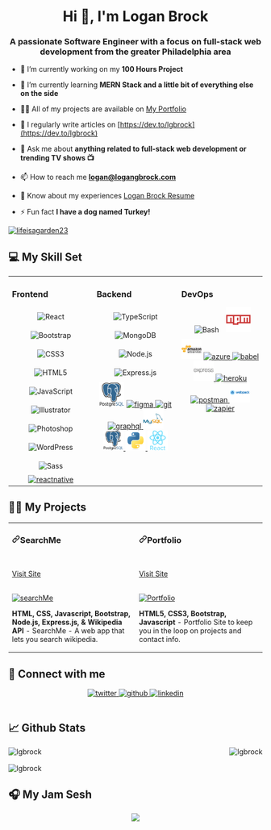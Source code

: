 <h1 align="center">Hi 👋, I'm Logan Brock</h1>
<h3 align="center">A passionate Software Engineer with a focus on full-stack web development from the greater Philadelphia area</h3>

- 🔭 I’m currently working on my **100 Hours Project**

- 🌱 I’m currently learning **MERN Stack and a little bit of everything else on the side**

- 👨‍💻 All of my projects are available on [My Portfolio](https://logangbrock.com/)

- 📝 I regularly write articles on [https://dev.to/lgbrock](https://dev.to/lgbrock)

- 💬 Ask me about **anything related to full-stack web development or trending TV shows 📺**

- 📫 How to reach me **logan@logangbrock.com**

- 📄 Know about my experiences [Logan Brock Resume](https://docs.google.com/document/d/1JStFRFbtGhut7eb369d8tZm0xGUdCfU3Qs6vGDmam0E/edit?usp=sharing)

- ⚡ Fun fact **I have a dog named Turkey!**

<p align="left"> <a href="https://twitter.com/lifeisagarden23" target="blank"><img src="https://img.shields.io/twitter/follow/lifeisagarden23?logo=twitter&style=for-the-badge" alt="lifeisagarden23" /></a> </p>

## 💻 My Skill Set  
<table><tr><td valign="top" width="33%">
 
### Frontend  
 
<div align="center">  
<img style="margin: 10px" src="https://profilinator.rishav.dev/skills-assets/react-original-wordmark.svg" alt="React" height="50" />  
<img style="margin: 10px" src="https://profilinator.rishav.dev/skills-assets/bootstrap-plain.svg" alt="Bootstrap" height="50" />  
<img style="margin: 10px" src="https://profilinator.rishav.dev/skills-assets/css3-original-wordmark.svg" alt="CSS3" height="50" />  
<img style="margin: 10px" src="https://profilinator.rishav.dev/skills-assets/html5-original-wordmark.svg" alt="HTML5" height="50" />  
<img style="margin: 10px" src="https://profilinator.rishav.dev/skills-assets/javascript-original.svg" alt="JavaScript" height="50" />  
<img style="margin: 10px" src="https://profilinator.rishav.dev/skills-assets/adobe_illustrator-icon.svg" alt="Illustrator" height="50" />    
<img style="margin: 10px" src="https://profilinator.rishav.dev/skills-assets/photoshop-plain.svg" alt="Photoshop" height="50" />  
<img style="margin: 10px" src="https://profilinator.rishav.dev/skills-assets/wordpress.png" alt="WordPress" height="50" />  
<img style="margin: 10px" src="https://profilinator.rishav.dev/skills-assets/sass-original.svg" alt="Sass" height="50" />
<a href="https://reactnative.dev/" target="_blank"> <img src="https://reactnative.dev/img/header_logo.svg" alt="reactnative" width="40" height="40"/>
</div>
</td><td valign="top" width="33%">
 
### Backend  
 
<div align="center">   
<img style="margin: 10px" src="https://profilinator.rishav.dev/skills-assets/typescript-original.svg" alt="TypeScript" height="50" />  
<img style="margin: 10px" src="https://profilinator.rishav.dev/skills-assets/mongodb-original-wordmark.svg" alt="MongoDB" height="50" />  
<img style="margin: 10px" src="https://profilinator.rishav.dev/skills-assets/nodejs-original-wordmark.svg" alt="Node.js" height="50" />  
<img style="margin: 10px" src="https://profilinator.rishav.dev/skills-assets/express-original-wordmark.svg" alt="Express.js" height="50" />
<img src="https://github.com/devicons/devicon/blob/master/icons/postgresql/postgresql-original-wordmark.svg" alt="PostgreSQL" width="50" height="50"/>
<a href="https://www.figma.com/" target="_blank"> <img src="https://www.vectorlogo.zone/logos/figma/figma-icon.svg" alt="figma" width="40" height="40"/> </a> <a href="https://git-scm.com/" target="_blank"> <img src="https://www.vectorlogo.zone/logos/git-scm/git-scm-icon.svg" alt="git" width="40" height="40"/> </a> 
<a href="https://graphql.org" target="_blank"> <img src="https://www.vectorlogo.zone/logos/graphql/graphql-icon.svg" alt="graphql" width="40" height="40"/> </a>
<a href="https://www.mysql.com/" target="_blank"> <img src="https://raw.githubusercontent.com/devicons/devicon/master/icons/mysql/mysql-original-wordmark.svg" alt="mysql" width="40" height="40"/> </a>
<a href="https://www.postgresql.org" target="_blank"> <img src="https://raw.githubusercontent.com/devicons/devicon/master/icons/postgresql/postgresql-original-wordmark.svg" alt="postgresql" width="40" height="40"/> </a>
<a href="https://www.python.org" target="_blank"> <img src="https://raw.githubusercontent.com/devicons/devicon/master/icons/python/python-original.svg" alt="python" width="40" height="40"/> </a> <a href="https://reactjs.org/" target="_blank"> <img src="https://raw.githubusercontent.com/devicons/devicon/master/icons/react/react-original-wordmark.svg" alt="react" width="40" height="40"/> </a>
</div>
</td><td valign="top" width="33%">
 
### DevOps  
<div align="center">     
<img style="margin: 10px" src="https://profilinator.rishav.dev/skills-assets/gnu_bash-icon.svg" alt="Bash" height="50" />  
<img src="https://github.com/devicons/devicon/blob/master/icons/npm/npm-original-wordmark.svg" alt="npm" width="50" height="50"/><img
<a href="https://aws.amazon.com" target="_blank"> <img src="https://raw.githubusercontent.com/devicons/devicon/master/icons/amazonwebservices/amazonwebservices-original-wordmark.svg" alt="aws" width="40" height="40"/> </a> <a href="https://azure.microsoft.com/en-in/" target="_blank"> <img src="https://www.vectorlogo.zone/logos/microsoft_azure/microsoft_azure-icon.svg" alt="azure" width="40" height="40"/> </a> <a href="https://babeljs.io/" target="_blank"> <img src="https://www.vectorlogo.zone/logos/babeljs/babeljs-icon.svg" alt="babel" width="40" height="40"/> </a>
<a href="https://expressjs.com" target="_blank"> <img src="https://raw.githubusercontent.com/devicons/devicon/master/icons/express/express-original-wordmark.svg" alt="express" width="40" height="40"/> </a> <a href="https://heroku.com" target="_blank"> <img src="https://www.vectorlogo.zone/logos/heroku/heroku-icon.svg" alt="heroku" width="40" height="40"/> </a>
<a href="https://postman.com" target="_blank"> <img src="https://www.vectorlogo.zone/logos/getpostman/getpostman-icon.svg" alt="postman" width="40" height="40"/> </a> 
<a href="https://webpack.js.org" target="_blank"> <img src="https://raw.githubusercontent.com/devicons/devicon/d00d0969292a6569d45b06d3f350f463a0107b0d/icons/webpack/webpack-original-wordmark.svg" alt="webpack" width="40" height="40"/> </a>
<a href="https://zapier.com" target="_blank"> <img src="https://www.vectorlogo.zone/logos/zapier/zapier-icon.svg" alt="zapier" width="40" height="40"/> </a>                                                                                                                                      
</div>
</td></tr></table> 

## 👨‍💻 My Projects
<article>
      <div>
  <div>
<table>
  <tbody><tr>
    <td width="33%" valign="top">
      <h3><a id="user-content-travelaraorg" class="anchor" aria-hidden="true" href="#travelaraorg"><svg class="octicon octicon-link" viewBox="0 0 16 16" version="1.1" width="16" height="16" aria-hidden="true"><path fill-rule="evenodd" d="M7.775 3.275a.75.75 0 001.06 1.06l1.25-1.25a2 2 0 112.83 2.83l-2.5 2.5a2 2 0 01-2.83 0 .75.75 0 00-1.06 1.06 3.5 3.5 0 004.95 0l2.5-2.5a3.5 3.5 0 00-4.95-4.95l-1.25 1.25zm-4.69 9.64a2 2 0 010-2.83l2.5-2.5a2 2 0 012.83 0 .75.75 0 001.06-1.06 3.5 3.5 0 00-4.95 0l-2.5 2.5a3.5 3.5 0 004.95 4.95l1.25-1.25a.75.75 0 00-1.06-1.06l-1.25 1.25a2 2 0 01-2.83 0z"></path></svg></a>SearchMe</h3>
        <br>
        <p><a href="https://lgbrock.github.io/search_app_tutorial/index.html" rel="nofollow">Visit Site</a></p>
        <br>
        <a href="https://lgbrock.github.io/search_app_tutorial/index.html" rel="nofollow">
            <img src="https://media.giphy.com/media/RlFBMAzy5xGFXfVSAA/source.gif" width="100%" alt="searchMe" data-canonical-src="https://media.giphy.com/media/RlFBMAzy5xGFXfVSAA/source.gif" style="max-width:100%;">
        </a>
        <p><strong>HTML, CSS, Javascript, Bootstrap, Node.js, Express.js, &amp; Wikipedia API </strong> - SearchMe - A web app that lets you search wikipedia.</p>
    </td>
    <td width="33%" valign="top">
      <h3><a id="user-content-portfolio" class="anchor" aria-hidden="true" href="#portfolio"><svg class="octicon octicon-link" viewBox="0 0 16 16" version="1.1" width="16" height="16" aria-hidden="true"><path fill-rule="evenodd" d="M7.775 3.275a.75.75 0 001.06 1.06l1.25-1.25a2 2 0 112.83 2.83l-2.5 2.5a2 2 0 01-2.83 0 .75.75 0 00-1.06 1.06 3.5 3.5 0 004.95 0l2.5-2.5a3.5 3.5 0 00-4.95-4.95l-1.25 1.25zm-4.69 9.64a2 2 0 010-2.83l2.5-2.5a2 2 0 012.83 0 .75.75 0 001.06-1.06 3.5 3.5 0 00-4.95 0l-2.5 2.5a3.5 3.5 0 004.95 4.95l1.25-1.25a.75.75 0 00-1.06-1.06l-1.25 1.25a2 2 0 01-2.83 0z"></path></svg></a>Portfolio</h3>
        <br>
        <p> <a href="https://logangbrock.com/#home" rel="nofollow">Visit Site</a></p>
        <br>
        <a href="https://logangbrock.com/#home" rel="nofollow">
            <img src="https://media.giphy.com/media/ejgSTs3oAJ667S1J3u/giphy.gif" width="100%" alt="Portfolio" data-canonical-src="https://media.giphy.com/media/ejgSTs3oAJ667S1J3u/giphy.gif" style="max-width:100%;">
        </a>
        <p><strong>HTML5, CSS3, Bootstrap, Javascript</strong> - Portfolio Site to keep you in the loop on projects and contact info.</p>
    </td>
  </tr>
</tbody></table>
</article>
      </div>
  </div>

## 📲 Connect with me  

<div align="center">
<a href="https://twitter.com/lifeisagarden23" target="_blank">
<img src=https://img.shields.io/badge/twitter-%2300acee.svg?&style=for-the-badge&logo=twitter&logoColor=white alt=twitter />
</a>
<a href="https://github.com/lgbrock" target="_blank">
<img src=https://img.shields.io/badge/github-%2324292e.svg?&style=for-the-badge&logo=github&logoColor=white alt=github />
</a>
<a href="https://linkedin.com/in/loganbrock" target="_blank">
<img src=https://img.shields.io/badge/linkedin-%231E77B5.svg?&style=for-the-badge&logo=linkedin&logoColor=white alt=linkedin  />
</a>  
</div>  
<br/>

## 📈 Github Stats  

<p><img align="left" src="https://github-readme-stats.vercel.app/api/top-langs?username=lgbrock&show_icons=true&theme=gruvbox&locale=en&layout=compact" alt="lgbrock" /></p>

<p>&nbsp;<img align="right" src="https://github-readme-stats.vercel.app/api?username=lgbrock&show_icons=true&theme=gruvbox&locale=en" alt="lgbrock" /></p>

<p><img align="center" src="https://github-readme-streak-stats.herokuapp.com/?user=lgbrock&" alt="lgbrock" /></p>
 
## 🎧 My Jam Sesh 

<div align="center"><img src="https://spotify-github-profile.vercel.app/api/view?uid=loganbrock12&cover_image=true&theme=default" /></div>  

<br/> 
